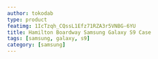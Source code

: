 ```yaml
---
author: tokodab
type: product
featimg: 1IcTzqh_CQssL1Efz71RZA3r5VNBG-6YU
title: Hamilton Boardway Samsung Galaxy S9 Case
tags: [samsung, galaxy, s9]
category: [samsung]
---
```

